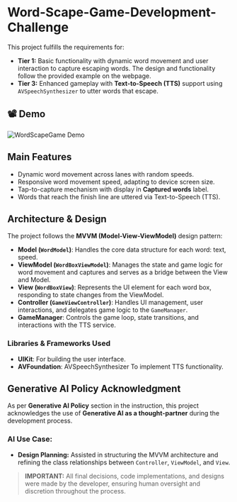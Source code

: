 # Word-Scape-Game-Development-Challenge

This project fulfills the requirements for:
- **Tier 1:** Basic functionality with dynamic word movement and user interaction to capture escaping words. The design and functionality follow the provided example on the webpage.
- **Tier 3:** Enhanced gameplay with **Text-to-Speech (TTS)** support using `AVSpeechSynthesizer` to utter words that escape.

## 📽️ Demo

![WordScapeGame Demo](/media/demo.gif)

## Main Features
- Dynamic word movement across lanes with random speeds.
- Responsive word movement speed, adapting to device screen size.
- Tap-to-capture mechanism with display in **Captured words** label.
- Words that reach the finish line are uttered via Text-to-Speech (TTS).

## Architecture & Design

The project follows the **MVVM (Model-View-ViewModel)** design pattern:
- **Model (`WordModel`)**: Handles the core data structure for each word: text, speed.
- **ViewModel (`WordBoxViewModel`)**: Manages the state and game logic for word movement and captures and serves as a bridge between the View and Model.
- **View (`WordBoxView`)**: Represents the UI element for each word box, responding to state changes from the ViewModel.
- **Controller (`GameViewController`)**: Handles UI management, user interactions, and delegates game logic to the `GameManager`.
- **GameManager**: Controls the game loop, state transitions, and interactions with the TTS service.

### Libraries & Frameworks Used
- **UIKit**: For building the user interface.
- **AVFoundation**: AVSpeechSynthesizer To implement TTS functionality.


## Generative AI Policy Acknowledgment

As per **Generative AI Policy** section in the instruction, this project acknowledges the use of **Generative AI as a thought-partner** during the development process.

### **AI Use Case:**
- **Design Planning:** Assisted in structuring the MVVM architecture and refining the class relationships between `Controller`, `ViewModel`, and `View`.

> **IMPORTANT:** All final decisions, code implementations, and designs were made by the developer, ensuring human oversight and discretion throughout the process.
